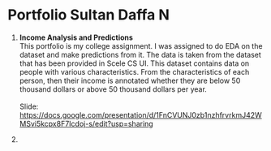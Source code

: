 # Portfolio Sultan Daffa N

1. **Income Analysis and Predictions** <br/>
   This portfolio is my college assignment. I was assigned to do EDA on the dataset and make predictions from it. The data is taken from the dataset that has been provided in Scele CS UI. This dataset contains data on people with various characteristics. From the characteristics of each person, then their income is annotated whether they are below 50 thousand dollars or above 50 thousand dollars per year. <br/><br/>
Slide: https://docs.google.com/presentation/d/1FnCVUNJ0zb1nzhfrvrkmJ42WMSvi5kcpx8F7Icdoj-s/edit?usp=sharing

2. 
